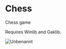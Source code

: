 # Chess
 Chess game

Requires Winlib and Gaklib.

![Unbenannt](https://github.com/user-attachments/assets/b331a10b-d3d2-41b4-9cfc-837634faf218)
